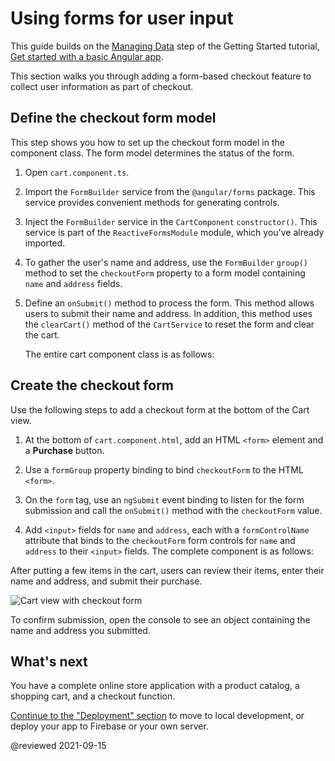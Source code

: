 # Using forms for user input

This guide builds on the [Managing Data](start/start-data "Try it: Managing Data") step of the Getting Started tutorial, [Get started with a basic Angular app](start "Get started with a basic Angular app").

This section walks you through adding a form-based checkout feature to collect user information as part of checkout.

## Define the checkout form model

This step shows you how to set up the checkout form model in the component class.
The form model determines the status of the form.

1. Open `cart.component.ts`.

1. Import the `FormBuilder` service from the `@angular/forms` package.
   This service provides convenient methods for generating controls.

   <code-example header="src/app/cart/cart.component.ts" path="getting-started/src/app/cart/cart.component.ts" region="imports"></code-example>

1. Inject the `FormBuilder` service in the `CartComponent` `constructor()`.
   This service is part of the `ReactiveFormsModule` module, which you've already imported.

   <code-example header="src/app/cart/cart.component.ts" path="getting-started/src/app/cart/cart.component.ts" region="inject-form-builder"></code-example>

1. To gather the user's name and address, use the `FormBuilder` `group()` method to set the `checkoutForm` property to a form model containing `name` and `address` fields.

   <code-example header="src/app/cart/cart.component.ts" path="getting-started/src/app/cart/cart.component.ts" region="checkout-form-group"></code-example>

1. Define an `onSubmit()` method to process the form.
   This method allows users to submit their name and address.
   In addition, this method uses the `clearCart()` method of the `CartService` to reset the form and clear the cart.

   The entire cart component class is as follows:

   <code-example header="src/app/cart/cart.component.ts" path="getting-started/src/app/cart/cart.component.ts"></code-example>

## Create the checkout form

Use the following steps to add a checkout form at the bottom of the Cart view.

1. At the bottom of `cart.component.html`, add an HTML `<form>` element and a **Purchase** button.

1. Use a `formGroup` property binding to bind `checkoutForm` to the HTML `<form>`.

   <code-example header="src/app/cart/cart.component.html" path="getting-started/src/app/cart/cart.component.3.html" region="checkout-form"></code-example>

1. On the `form` tag, use an `ngSubmit` event binding to listen for the form submission and call the `onSubmit()` method with the `checkoutForm` value.

   <code-example header="src/app/cart/cart.component.html (cart component template detail)" path="getting-started/src/app/cart/cart.component.html" region="checkout-form-1"></code-example>

1. Add `<input>` fields for `name` and `address`, each with a `formControlName` attribute that binds to the `checkoutForm` form controls for `name` and `address` to their `<input>` fields.
   The complete component is as follows:

   <code-example header="src/app/cart/cart.component.html" path="getting-started/src/app/cart/cart.component.html" region="checkout-form-2"></code-example>

After putting a few items in the cart, users can review their items, enter their name and address, and submit their purchase.

<div class="lightbox">
  <img alt="Cart view with checkout form" src="generated/images/guide/start/cart-with-items-and-form.png">

</div>

To confirm submission, open the console to see an object containing the name and address you submitted.

## What's next

You have a complete online store application with a product catalog, a shopping cart, and a checkout function.

[Continue to the "Deployment" section](start/start-deployment "Try it: Deployment") to move to local development, or deploy your app to Firebase or your own server.

@reviewed 2021-09-15
